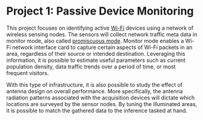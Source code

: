 # Project 1: Passive Device Monitoring

This project focuses on identifying active [Wi-Fi](http://www.wi-fi.org/) devices using a network of wireless sensing nodes.
The sensors will collect network traffic meta data in monitor mode, also called [promiscuous mode](http://en.wikipedia.org/wiki/Promiscuous_mode).
Monitor mode enables a Wi-Fi network interface card to capture certain aspects of Wi-Fi packets in an area, regardless of their source or intended destination.
Leveraging this information, it is possible to estimate useful parameters such as current population density, data traffic trends over a period of time, or most frequent visitors.

With this type of infrastructure, it is also possible to study the effect of antenna design on overall performance.
More specifically, the antenna radiation patterns associated with the acquisition devices will dictate which locations are surveyed by the sensor nodes.
By tuning the illuminated areas, it is possible to match the gathered data to the inference tasked at hand.


